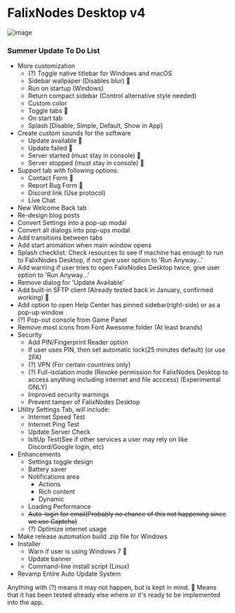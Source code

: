 # FalixNodes Desktop v4
![image](https://user-images.githubusercontent.com/51213244/156048274-c4eb3840-8b3a-41be-8439-3fedc24f5aa5.png)

### Summer Update To Do List
 - More customization
   - (?) Toggle native titlebar for Windows and macOS
   - Sidebar wallpaper (Disables blur) 🔵
   - Run on startup (Windows)
   - Return compact sidebar (Control alternative style needed)
   - Custom color
   - Toggle tabs 🔵
   - On start tab
   - Splash [Disable, Simple, Default, Show in App]
 - Create custom sounds for the software
   - Update available 🔵
   - Update failed 🔵
   - Server started (must stay in console) 🔵
   - Server stopped (must stay in console) 🔵
 - Support tab with following options: 
   - Contact Form 🔵
   - Report Bug Form 🔵
   - Discord link (Use protocol)
   - Live Chat
 - New Welcome Back tab
 - Re-design blog posts
 - Convert Settings into a pop-up modal
 - Convert all dialogs into pop-ups modal
 - Add transitions between tabs
 - Add start animation when main window opens
 - Splash checklist: Check resources to see if machine has enough to run to FalixNodes Desktop, if not give user option to 'Run Anyway...'
 - Add warning if user tries to open FalixNodes Desktop twice, give user option to 'Run Anyway...'
 - Remove dialog for 'Update Available'
 - Add built-in SFTP client (Already tested back in January, confirmed working) 🔵
 - Add option to open Help Center has pinned sidebar(right-side) or as a pop-up window
 - (?) Pop-out console from Game Panel
 - Remove most icons from Font Awesome folder (At least brands)
 - Security
   - Add PIN/Fingerprint Reader option
   - If user uses PIN, then set automatic lock(25 minutes default) (or use 2FA)
   - (?) VPN (For certain countries only)
   - (?) Full-isolation mode (Revoke permission for FalixNodes Desktop to access anything including internet and file acccess) (Experimental ONLY)
   - Improved security warnings
   - Prevent tamper of FalixNodes Desktop
 - Utility Settings Tab, will include:
   - Internet Speed Test
   - Internet Ping Test
   - Update Server Check
   - IsItUp Test(See if other services a user may rely on like Discord/Google login, etc)
 - Enhancements
   - Settings toggle design
   - Battery saver
   - Notifications area
     - Actions
     - Rich content
     - Dynamic
   - Loading Performance
   - ~~Auto-login for email(Probably no chance of this not happening since we use Captcha)~~
   - (?) Optimize internet usage
 - Make release automation build .zip file for Windows
 - Installer
   - Warn if user is using Windows 7 🔵
   - Update banner
   - Command-line install script (Linux)
 - Revamp Entire Auto Update System

Anything with (?) means it may not happen, but is kept in mind.
🔵 Means that it has been tested already else where or it's ready to be implemented into the app.
